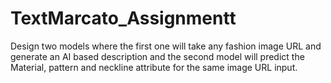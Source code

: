 # TextMarcato_Assignmentt
Design two models where the first one will take any fashion image URL and generate an AI based description and the second model will predict the Material, pattern and neckline attribute for the same image URL input.
